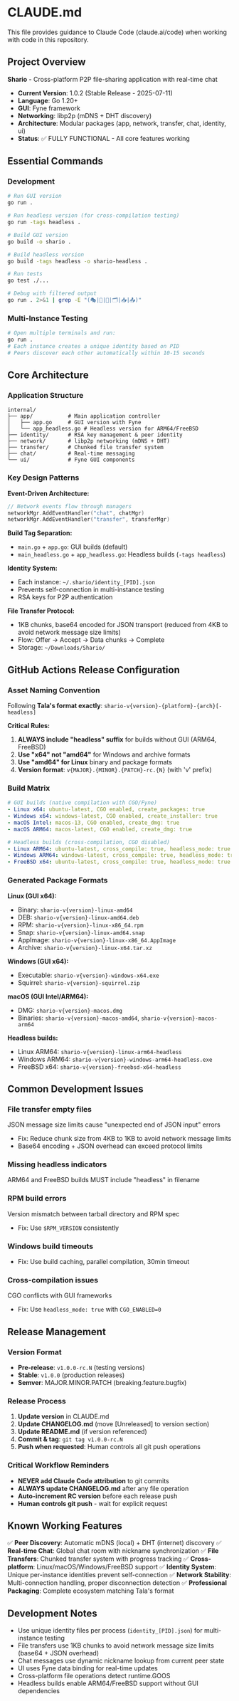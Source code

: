 # CLAUDE.md

This file provides guidance to Claude Code (claude.ai/code) when working with code in this repository.

## Project Overview
**Shario** - Cross-platform P2P file-sharing application with real-time chat
- **Current Version**: 1.0.2 (Stable Release - 2025-07-11)
- **Language**: Go 1.20+
- **GUI**: Fyne framework
- **Networking**: libp2p (mDNS + DHT discovery)
- **Architecture**: Modular packages (app, network, transfer, chat, identity, ui)
- **Status**: ✅ FULLY FUNCTIONAL - All core features working

## Essential Commands

### Development
```bash
# Run GUI version
go run .

# Run headless version (for cross-compilation testing)
go run -tags headless .

# Build GUI version
go build -o shario .

# Build headless version
go build -tags headless -o shario-headless .

# Run tests
go test ./...

# Debug with filtered output
go run . 2>&1 | grep -E "(🎭|📁|🎯|🗂️|📥|📤)"
```

### Multi-Instance Testing
```bash
# Open multiple terminals and run:
go run .
# Each instance creates a unique identity based on PID
# Peers discover each other automatically within 10-15 seconds
```

## Core Architecture

### Application Structure
```
internal/
├── app/           # Main application controller
│   ├── app.go     # GUI version with Fyne
│   └── app_headless.go # Headless version for ARM64/FreeBSD
├── identity/      # RSA key management & peer identity
├── network/       # libp2p networking (mDNS + DHT)
├── transfer/      # Chunked file transfer system
├── chat/          # Real-time messaging
└── ui/            # Fyne GUI components
```

### Key Design Patterns

**Event-Driven Architecture:**
```go
// Network events flow through managers
networkMgr.AddEventHandler("chat", chatMgr)
networkMgr.AddEventHandler("transfer", transferMgr)
```

**Build Tag Separation:**
- `main.go` + `app.go`: GUI builds (default)
- `main_headless.go` + `app_headless.go`: Headless builds (`-tags headless`)

**Identity System:**
- Each instance: `~/.shario/identity_[PID].json`
- Prevents self-connection in multi-instance testing
- RSA keys for P2P authentication

**File Transfer Protocol:**
- 1KB chunks, base64 encoded for JSON transport (reduced from 4KB to avoid network message size limits)
- Flow: Offer → Accept → Data chunks → Complete
- Storage: `~/Downloads/Shario/`

## GitHub Actions Release Configuration

### Asset Naming Convention
Following **Tala's format exactly**: `shario-v{version}-{platform}-{arch}[-headless]`

**Critical Rules:**
1. **ALWAYS include "headless" suffix** for builds without GUI (ARM64, FreeBSD)
2. **Use "x64" not "amd64"** for Windows and archive formats
3. **Use "amd64" for Linux** binary and package formats  
4. **Version format**: `v{MAJOR}.{MINOR}.{PATCH}-rc.{N}` (with 'v' prefix)

### Build Matrix
```yaml
# GUI builds (native compilation with CGO/Fyne)
- Linux x64: ubuntu-latest, CGO enabled, create_packages: true
- Windows x64: windows-latest, CGO enabled, create_installer: true
- macOS Intel: macos-13, CGO enabled, create_dmg: true
- macOS ARM64: macos-latest, CGO enabled, create_dmg: true

# Headless builds (cross-compilation, CGO disabled)
- Linux ARM64: ubuntu-latest, cross_compile: true, headless_mode: true
- Windows ARM64: windows-latest, cross_compile: true, headless_mode: true
- FreeBSD x64: ubuntu-latest, cross_compile: true, headless_mode: true
```

### Generated Package Formats
**Linux (GUI x64):**
- Binary: `shario-v{version}-linux-amd64`
- DEB: `shario-v{version}-linux-amd64.deb`
- RPM: `shario-v{version}-linux-x86_64.rpm`
- Snap: `shario-v{version}-linux-amd64.snap`
- AppImage: `shario-v{version}-linux-x86_64.AppImage`
- Archive: `shario-v{version}-linux-x64.tar.xz`

**Windows (GUI x64):**
- Executable: `shario-v{version}-windows-x64.exe`
- Squirrel: `shario-v{version}-squirrel.zip`

**macOS (GUI Intel/ARM64):**
- DMG: `shario-v{version}-macos.dmg`
- Binaries: `shario-v{version}-macos-amd64`, `shario-v{version}-macos-arm64`

**Headless builds:**
- Linux ARM64: `shario-v{version}-linux-arm64-headless`
- Windows ARM64: `shario-v{version}-windows-arm64-headless.exe`
- FreeBSD x64: `shario-v{version}-freebsd-x64-headless`

## Common Development Issues

### File transfer empty files
JSON message size limits cause "unexpected end of JSON input" errors
- Fix: Reduce chunk size from 4KB to 1KB to avoid network message limits
- Base64 encoding + JSON overhead can exceed protocol limits

### Missing headless indicators
ARM64 and FreeBSD builds MUST include "headless" in filename

### RPM build errors
Version mismatch between tarball directory and RPM spec
- Fix: Use `$RPM_VERSION` consistently

### Windows build timeouts
- Fix: Use build caching, parallel compilation, 30min timeout

### Cross-compilation issues
CGO conflicts with GUI frameworks
- Fix: Use `headless_mode: true` with `CGO_ENABLED=0`

## Release Management

### Version Format
- **Pre-release**: `v1.0.0-rc.N` (testing versions)
- **Stable**: `v1.0.0` (production releases)
- **Semver**: MAJOR.MINOR.PATCH (breaking.feature.bugfix)

### Release Process
1. **Update version** in CLAUDE.md
2. **Update CHANGELOG.md** (move [Unreleased] to version section)
3. **Update README.md** (if version referenced)
4. **Commit & tag**: `git tag v1.0.0-rc.N`
5. **Push when requested**: Human controls all git push operations

### Critical Workflow Reminders
- **NEVER add Claude Code attribution** to git commits
- **ALWAYS update CHANGELOG.md** after any file operation
- **Auto-increment RC version** before each release push
- **Human controls git push** - wait for explicit request

## Known Working Features
✅ **Peer Discovery**: Automatic mDNS (local) + DHT (internet) discovery
✅ **Real-time Chat**: Global chat room with nickname synchronization
✅ **File Transfers**: Chunked transfer system with progress tracking
✅ **Cross-platform**: Linux/macOS/Windows/FreeBSD support
✅ **Identity System**: Unique per-instance identities prevent self-connection
✅ **Network Stability**: Multi-connection handling, proper disconnection detection
✅ **Professional Packaging**: Complete ecosystem matching Tala's format

## Development Notes
- Use unique identity files per process (`identity_[PID].json`) for multi-instance testing
- File transfers use 1KB chunks to avoid network message size limits (base64 + JSON overhead)
- Chat messages use dynamic nickname lookup from current peer state
- UI uses Fyne data binding for real-time updates
- Cross-platform file operations detect runtime.GOOS
- Headless builds enable ARM64/FreeBSD support without GUI dependencies
